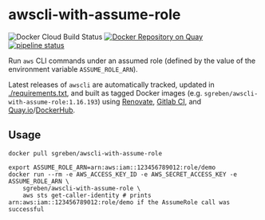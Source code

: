 # awscli-with-assume-role

![Docker Cloud Build Status](https://img.shields.io/docker/cloud/build/sgreben/awscli-with-assume-role.svg) [![Docker Repository on Quay](https://quay.io/repository/sgreben/awscli-with-assume-role/status "Docker Repository on Quay")](https://quay.io/repository/sgreben/awscli-with-assume-role) [![pipeline status](https://gitlab.com/sgreben/docker-awscli-with-assume-role/badges/master/pipeline.svg)](https://gitlab.com/sgreben/docker-awscli-with-assume-role/pipelines)

Run `aws` CLI commands under an assumed role (defined by the value of the environment variable `ASSUME_ROLE_ARN`).

Latest releases of `awscli` are automatically tracked, updated in [./requirements.txt](requirements.txt), and built as tagged Docker images (e.g. `sgreben/awscli-with-assume-role:1.16.193`) using [Renovate](https://renovatebot.com), [Gitlab CI](https://gitlab.com/sgreben/docker-awscli-with-assume-role/pipelines), and [Quay.io](https://quay.io/repository/sgreben/awscli-with-assume-role?tab=builds)/[DockerHub](https://hub.docker.com/r/sgreben/awscli-with-assume-role/builds).

## Usage

```
docker pull sgreben/awscli-with-assume-role
```

```
export ASSUME_ROLE_ARN=arn:aws:iam::123456789012:role/demo
docker run --rm -e AWS_ACCESS_KEY_ID -e AWS_SECRET_ACCESS_KEY -e ASSUME_ROLE_ARN \
    sgreben/awscli-with-assume-role \
    aws sts get-caller-identity # prints arn:aws:iam::123456789012:role/demo if the AssumeRole call was successful
```
